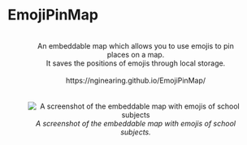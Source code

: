 # EmojiPinMap
<div align="center">
<figure align="center">
<br>
An embeddable map which allows you to use emojis to pin places on a map.
<br>
It saves the positions of emojis through local storage.
<br>
  <br>
https://nginearing.github.io/EmojiPinMap/
<br>
<br>
<br>
<img src="https://github.com/user-attachments/assets/b97addc3-a570-40ed-bf46-212c8eec814e" alt="A screenshot of the embeddable map with emojis of school subjects">
  <figcaption><i>A screenshot of the embeddable map with emojis of school subjects.</i></figcaption>
</figure>
<div>
